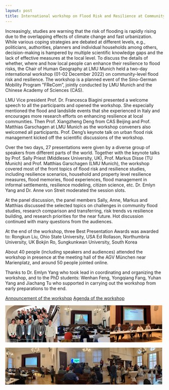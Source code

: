 ```yaml
---
layout: post
title: International workshop on Flood Risk and Resilience at Community Level
---
```


Increasingly, studies are warning that the risk of flooding is rapidly rising due to the overlapping effects of climate change and fast urbanization. While various coping strategies are debated at different levels, e.g., politicians, authorities, planners and individual households among others, decision-making is hampered by multiple scientific knowledge gaps and the lack of effective measures at the local level. To discuss the details of whether, where and how local people can enhance their resilience to flood risks, the Chair of Human Geography at LMU Munich held a two-day international workshop (01-02 December 2022) on community-level flood risk and resilience. The workshop is a planned event of the Sino-German Mobility Program "FReCom”, jointly conducted by LMU Munich and the Chinese Academy of Sciences (CAS).  

LMU Vice president Prof. Dr. Francesca Biagini presented a welcome speech to all the participants and opened the workshop. She especially mentioned the flood and landslide events that she experienced in Italy and encourages more research efforts on enhancing resilience at local communities. Then Prof. Xiangzheng Deng from CAS Beijing and Prof. Matthias Garschagen at LMU Munich as the workshop conveners also welcomed all participants. Prof. Deng’s keynote talk on urban flood risk management kicked off the scientific discussions of the workshop.

Over the two days, 27 presentations were given by a diverse group of speakers from different parts of the world. Together with the keynote talks by Prof. Sally Priest (Middlesex University, UK), Prof. Markus Disse (TU Munich) and Prof. Matthias Garschagen (LMU Munich), the workshop covered most of the front topics of flood risk and resilience studies, including resilience scenarios, household and property level resilience measures, flood memories, flood experiences, flood management in informal settlements, resilience modeling, citizen science, etc. Dr. Emlyn Yang and Dr. Anne von Streit moderated the session slots.

At the panel discussion, the panel members Sally, Anne, Markus and Matthias discussed the selected topics on challenges in community flood studies, research comparison and transferring, risk trends vs resilience building, and research priorities for the near future. Hot discussion continued with many questions from the audiences.

At the end of the workshop, three Best Presentation Awards was awarded to:
Rongkun Liu, Ohio State University, USA
Ed Rollason, Northumbria University, UK
Bokjin Ro, Sungkunkwan University, South Korea

About 40 people (including speakers and audiences) attended the workshop in presence at the meeting hall of the AGV München near Marienplatz, and around 50 people jointed online.

Thanks to Dr. Emlyn Yang who took lead in coordinating and organizing the workshop, and to the PhD students: Wenhan Feng, Yongqiang Fang, Yuhan Yang and Jiachang Tu who supported in carrying out the workshop from early preparations to the end.

[Announcement of the workshop](https://www.geographie.uni-muenchen.de/department/admin/aktuelles/dateien/6492/220912Workshop%20anouncement.pdf)
[Agenda of the workshop](https://www.geographie.uni-muenchen.de/department/admin/aktuelles/dateien/6492/221201-02International%20Workshop%20Agenda6.pdf)



<div style="display: flex;">
  <img src="/assets/images/content/12_01.jpg" style="width: 33%;">
  <img src="/assets/images/content/12_02.jpg" style="width: 33%;">
  <img src="/assets/images/content/12_03.jpg" style="width: 33%;">
</div>
<br>
<div style="display: flex;">
  <img src="/assets/images/content/12_04.jpg" style="width: 33%;">
  <img src="/assets/images/content/12_05.jpg" style="width: 33%;">
  <img src="/assets/images/content/12_06.jpg" style="width: 33%;">
</div>
